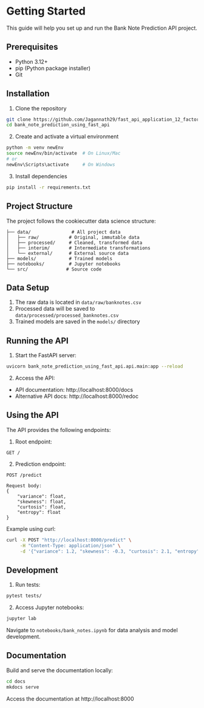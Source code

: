 # Getting Started

This guide will help you set up and run the Bank Note Prediction API project.

## Prerequisites

- Python 3.12+
- pip (Python package installer)
- Git

## Installation

1. Clone the repository
```bash
git clone https://github.com/Jagannath29/fast_api_application_12_factor_principle.git
cd bank_note_prediction_using_fast_api
```

2. Create and activate a virtual environment
```bash
python -m venv newEnv
source newEnv/bin/activate  # On Linux/Mac
# or
newEnv\Scripts\activate     # On Windows
```

3. Install dependencies
```bash
pip install -r requirements.txt
```

## Project Structure

The project follows the cookiecutter data science structure:

```
├── data/               # All project data
│   ├── raw/           # Original, immutable data
│   ├── processed/     # Cleaned, transformed data
│   ├── interim/       # Intermediate transformations
│   └── external/      # External source data
├── models/            # Trained models
├── notebooks/         # Jupyter notebooks
└── src/              # Source code
```

## Data Setup

1. The raw data is located in `data/raw/banknotes.csv`
2. Processed data will be saved to `data/processed/processed_banknotes.csv`
3. Trained models are saved in the `models/` directory

## Running the API

1. Start the FastAPI server:
```bash
uvicorn bank_note_prediction_using_fast_api.api.main:app --reload
```

2. Access the API:
- API documentation: http://localhost:8000/docs
- Alternative API docs: http://localhost:8000/redoc

## Using the API

The API provides the following endpoints:

1. Root endpoint:
```
GET /
```

2. Prediction endpoint:
```
POST /predict

Request body:
{
    "variance": float,
    "skewness": float,
    "curtosis": float,
    "entropy": float
}
```

Example using curl:
```bash
curl -X POST "http://localhost:8000/predict" \
     -H "Content-Type: application/json" \
     -d '{"variance": 1.2, "skewness": -0.3, "curtosis": 2.1, "entropy": -1.5}'
```

## Development

1. Run tests:
```bash
pytest tests/
```

2. Access Jupyter notebooks:
```bash
jupyter lab
```
Navigate to `notebooks/bank_notes.ipynb` for data analysis and model development.

## Documentation

Build and serve the documentation locally:
```bash
cd docs
mkdocs serve
```

Access the documentation at http://localhost:8000
